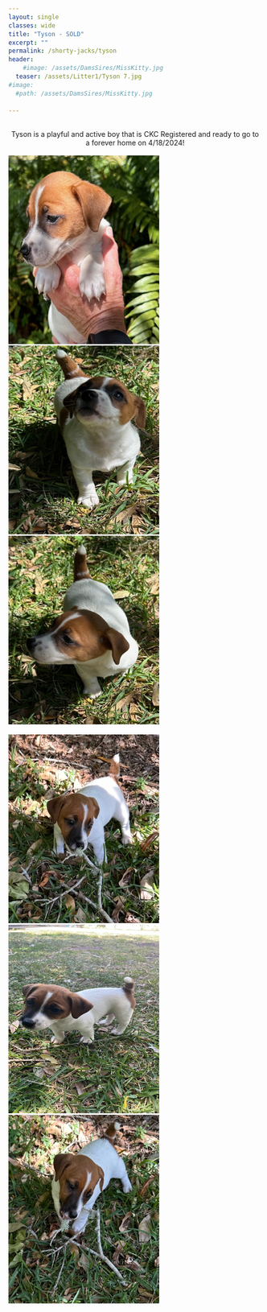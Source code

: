 ```yaml
---
layout: single
classes: wide
title: "Tyson - SOLD"
excerpt: ""
permalink: /shorty-jacks/tyson
header: 
    #image: /assets/DamsSires/MissKitty.jpg
  teaser: /assets/Litter1/Tyson 7.jpg
#image:
  #path: /assets/DamsSires/MissKitty.jpg

---
```

 <br>
 <center>Tyson is a playful and active boy that is CKC Registered and ready to go to a forever home on 4/18/2024!</center>
<br>
 <img src="/assets/Litter1/Tyson 1.jpg" alt="Ace1" style="width:300px;height:375px;">
 <img src="/assets/Litter1/Tyson 2.jpg" alt="Ace1" style="width:300px;height:375px;">
 <img src="/assets/Litter1/Tyson 4.jpg" alt="Ace1" style="width:300px;height:375px;">
 <br>
 <br>
 <img src="/assets/Litter1/Tyson 6.jpg" alt="Ace1" style="width:300px;height:375px;">
 <img src="/assets/Litter1/Tyson2.jpg" alt="Ace1" style="width:300px;height:375px;">
 <img src="/assets/Litter1/Tyson 7.jpg" alt="Ace1" style="width:300px;height:375px;">

